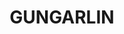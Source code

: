 ---
lastmod: '2025-04-06T06:05:20+00:00'
latitude: -36.409113
layout: suburb
longitude: 148.232341
postcode: '2627'
state: NSW
title: GUNGARLIN
url: /nsw/gungarlin/
---
